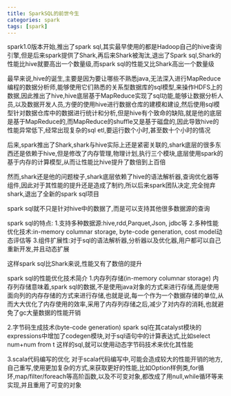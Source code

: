 ```yaml
---
title: SparkSQL的前世今生
categories: spark  
tags: [spark]
---
```



spark1.0版本开始,推出了spark sql,其实最早使用的都是Hadoop自己的hive查询引擎,但是后来spark提供了Shark,再后来Shark被淘汰,退出了Spark sql,Shark的性能比hive就要高出一个数量级,而spark sql的性能又比Shark高出一个数量级

最早来说,hive的诞生,主要是因为要让哪些不熟悉java,无法深入进行MapReduce编程的数据分析师,能够使用它们熟悉的关系型数据库的sql模型,来操作HDFS上的数据,因此推出了hive,hive底层基于MapReduce实现了sql功能,能够让数据分析人员,以及数据开发人员,方便的使用hive进行数据仓库的建模和建设,然后使用sql模型针对数据仓库中的数据进行统计和分析,但是hive有个致命的缺陷,就是他的底层是基于MapReduce的,而MapReduce的shuffle又是基于磁盘的,因此导致hive的性能异常低下,经常出现复杂的sql etl,要运行数个小时,甚至数十个小时的情况

后来,spark推出了Shark,shark与hive实际上还是紧密关联的,shark底层的很多东西还是依赖于hive,但是修改了内存管理,物理计划,执行三个模块,底层使用spark的基于内存的计算模型,从而让性能比hive提升了数倍到上百倍

然而,shark还是他的问题梭子,shark底层依赖了hive的语法解析器,查询优化器等组件,因此对于其性能的提升还是造成了制约,所以后来spark团队决定,完全抛弃shark,退出了全新的spark sql项目

spark sql就不只是针对hive中的数据了,而是可以支持其他很多数据源的查询

spark sql的特点:
1.支持多种数据源:hive,rdd,Parquet,Json, jdbc等
2.多种性能优化技术:in-memory columnar storage, byte-code generation, cost model动态评估等
3.组件扩展性:对于sql的语法解析器,分析器以及优化器,用户都可以自己重新开发,并且动态扩展

这样spark sql比Shark来说,性能又有了数倍的提升




spark sql的性能优化技术简介
1.内存列存储(in-memory columnar storage)
内存列存储意味着,spark sql的数据,不是使用java对象的方式来进行存储,而是使用面向列的内存存储的方式来进行存储,也就是说,每一个作为一个数据存储的单位,从而大大优化了内存使用的效率,采用了内存列存储之后,减少了对内存的消耗,也就避免了gc大量数据的性能开销

2.字节码生成技术(byte-code generation)
spark sql在其catalyst模块的expressions中增加了codegen模块,对于sql语句中的计算表达式,比如select num+num from t 这样的sql,就可以使用动态字节码技术来优化其性能

3.scala代码编写的优化
对于scala代码编写中,可能会造成较大的性能开销的地方,自己重写,使用更加复杂的方式,来获取更好的性能,比如Option样例类,for循环,map/filter/foreach等高阶函数,以及不可变对象,都改成了用null,while循环等来实现,并且重用了可变的对象
